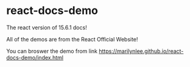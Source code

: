 # react-docs-demo
The react version of 15.6.1 docs!

All of the demos are from the React Official Website!

You can broswer the demo from link https://marilynlee.github.io/react-docs-demo/index.html
